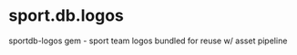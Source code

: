 sport.db.logos
==============

sportdb-logos gem - sport team logos bundled for reuse w/ asset pipeline
